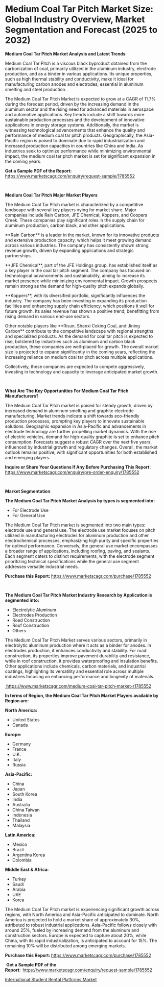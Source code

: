 <p><h1>Medium Coal Tar Pitch Market Size: Global Industry Overview, Market Segmentation and Forecast (2025 to 2032)</h1></p><p><strong>Medium Coal Tar Pitch Market Analysis and Latest Trends</strong></p>
<p><p>Medium Coal Tar Pitch is a viscous black byproduct obtained from the carbonization of coal, primarily utilized in the aluminum industry, electrode production, and as a binder in various applications. Its unique properties, such as high thermal stability and conductivity, make it ideal for manufacturing carbon anodes and electrodes, essential in aluminum smelting and steel production.</p><p>The Medium Coal Tar Pitch Market is expected to grow at a CAGR of 11.7% during the forecast period, driven by the increasing demand in the aluminum sector and the rising need for advanced materials in aerospace and automotive applications. Key trends include a shift towards more sustainable production processes and the development of innovative applications in energy storage systems. Additionally, the market is witnessing technological advancements that enhance the quality and performance of medium coal tar pitch products. Geographically, the Asia-Pacific region is poised to dominate due to rapid industrialization and increased production capacities in countries like China and India. As industries seek to optimize performance while minimizing environmental impact, the medium coal tar pitch market is set for significant expansion in the coming years.</p></p>
<p><strong>Get a Sample PDF of the Report:&nbsp;</strong> <a href="https://www.marketscagr.com/enquiry/request-sample/1785552?utm_campaign=3440&utm_medium=2&utm_source=Github&utm_content=ia&utm_term=25032025&utm_id=medium-coal-tar-pitch">https://www.marketscagr.com/enquiry/request-sample/1785552</a></p>
<p>&nbsp;</p>
<p><strong>Medium Coal Tar Pitch Major Market Players</strong></p>
<p><p>The Medium Coal Tar Pitch market is characterized by a competitive landscape with several key players vying for market share. Major companies include Rain Carbon, JFE Chemical, Koppers, and Coopers Creek. These companies play significant roles in the supply chain for aluminum production, carbon black, and other applications.</p><p>**Rain Carbon** is a leader in the market, known for its innovative products and extensive production capacity, which helps it meet growing demand across various industries. The company has consistently shown strong revenue growth, driven by expanding applications and strategic partnerships.</p><p>**JFE Chemical**, part of the JFE Holdings group, has established itself as a key player in the coal tar pitch segment. The company has focused on technological advancements and sustainability, aiming to increase its market presence while minimizing environmental impact. Growth prospects remain strong as the demand for high-quality pitch expands globally.</p><p>**Koppers**, with its diversified portfolio, significantly influences the industry. The company has been investing in expanding its production facilities and enhancing supply chain efficiency, which positions it well for future growth. Its sales revenue has shown a positive trend, benefitting from rising demand in various end-use sectors.</p><p>Other notable players like **Risun, Shanxi Coking Coal, and Jining Carbon** contribute to the competitive landscape with regional strengths and specialized products. As the demand for coal tar pitch is expected to rise, bolstered by industries such as aluminum and carbon black production, these companies are well-placed for growth. The overall market size is projected to expand significantly in the coming years, reflecting the increasing reliance on medium coal tar pitch across multiple applications. </p><p>Collectively, these companies are expected to compete aggressively, investing in technology and capacity to leverage anticipated market growth.</p></p>
<p>&nbsp;</p>
<p><strong>What Are The Key Opportunities For Medium Coal Tar Pitch Manufacturers?</strong></p>
<p><p>The Medium Coal Tar Pitch market is poised for steady growth, driven by increased demand in aluminum smelting and graphite electrode manufacturing. Market trends indicate a shift towards eco-friendly production processes, prompting key players to innovate sustainable solutions. Geographic expansion in Asia-Pacific and advancements in electrode technology are further propelling market dynamics. With the rise of electric vehicles, demand for high-quality graphite is set to enhance pitch consumption. Forecasts suggest a robust CAGR over the next five years, influenced by industrial growth and regulatory changes. Overall, the market outlook remains positive, with significant opportunities for both established and emerging players.</p></p>
<p><strong>Inquire or Share Your Questions If Any Before Purchasing This Report:</strong> <a href="https://www.marketscagr.com/enquiry/pre-order-enquiry/1785552?utm_campaign=3440&utm_medium=2&utm_source=Github&utm_content=ia&utm_term=25032025&utm_id=medium-coal-tar-pitch">https://www.marketscagr.com/enquiry/pre-order-enquiry/1785552</a></p>
<p>&nbsp;</p>
<p><strong>Market Segmentation</strong></p>
<p><strong>The Medium Coal Tar Pitch Market Analysis by types is segmented into:</strong></p>
<p><ul><li>For Electrode Use</li><li>For General Use</li></ul></p>
<p><p>The Medium Coal Tar Pitch market is segmented into two main types: electrode use and general use. The electrode use market focuses on pitch utilized in manufacturing electrodes for aluminum production and other electrochemical processes, emphasizing high purity and specific properties for optimal performance. Conversely, the general use market encompasses a broader range of applications, including roofing, paving, and sealants. Each segment caters to distinct requirements, with the electrode segment prioritizing technical specifications while the general use segment addresses versatile industrial needs.</p></p>
<p><strong>Purchase this Report:&nbsp;</strong><a href="https://www.marketscagr.com/purchase/1785552?utm_campaign=3440&utm_medium=2&utm_source=Github&utm_content=ia&utm_term=25032025&utm_id=medium-coal-tar-pitch">https://www.marketscagr.com/purchase/1785552</a></p>
<p>&nbsp;</p>
<p><strong>The Medium Coal Tar Pitch Market Industry Research by Application is segmented into:</strong></p>
<p><ul><li>Electrolytic Aluminum</li><li>Electrodes Production</li><li>Road Construction</li><li>Roof Construction</li><li>Others</li></ul></p>
<p><p>The Medium Coal Tar Pitch Market serves various sectors, primarily in electrolytic aluminum production where it acts as a binder for anodes. In electrodes production, it enhances conductivity and stability. For road construction, its properties improve pavement durability and resistance, while in roof construction, it provides waterproofing and insulation benefits. Other applications include chemicals, carbon materials, and industrial coatings, highlighting its versatility and essential role across multiple industries focusing on enhancing performance and longevity of materials.</p></p>
<p><a href="https://www.marketscagr.com/medium-coal-tar-pitch-market-r1785552?utm_campaign=3440&utm_medium=2&utm_source=Github&utm_content=ia&utm_term=25032025&utm_id=medium-coal-tar-pitch">&nbsp;https://www.marketscagr.com/medium-coal-tar-pitch-market-r1785552</a></p>
<p><strong>In terms of Region, the Medium Coal Tar Pitch Market Players available by Region are:</strong></p>
<p>
    <p> <strong> North America: </strong>
        <ul>
            <li>United States</li>
            <li>Canada</li>
        </ul>
        </p> 
    <p> <strong> Europe: </strong>
        <ul>
            <li>Germany</li>
            <li>France</li>
            <li>U.K.</li>
            <li>Italy</li>
            <li>Russia</li>
        </ul>
        </p> 
    <p> <strong> Asia-Pacific: </strong>
        <ul>
            <li>China</li>
            <li>Japan</li>
            <li>South Korea</li>
            <li>India</li>
            <li>Australia</li>
            <li>China Taiwan</li>
            <li>Indonesia</li>
            <li>Thailand</li>
            <li>Malaysia</li>
        </ul>
        </p> 
    <p> <strong> Latin America: </strong>
        <ul>
            <li>Mexico</li>
            <li>Brazil</li>
            <li>Argentina Korea</li>
            <li>Colombia</li>
        </ul>
        </p> 
    <p> <strong> Middle East & Africa: </strong>
        <ul>
            <li>Turkey</li>
            <li>Saudi</li>
            <li>Arabia</li>
            <li>UAE</li>
            <li>Korea</li>
        </ul>
    </p>
    </p>
<p><p>The Medium Coal Tar Pitch market is experiencing significant growth across regions, with North America and Asia-Pacific anticipated to dominate. North America is projected to hold a market share of approximately 30%, attributed to robust industrial applications. Asia-Pacific follows closely with around 25%, fueled by increasing demand from the aluminum and construction sectors. Europe is expected to capture about 20%, while China, with its rapid industrialization, is anticipated to account for 15%. The remaining 10% will be distributed among emerging markets.</p></p>
<p><strong>Purchase this Report: </strong><a href="https://www.marketscagr.com/purchase/1785552?utm_campaign=3440&utm_medium=2&utm_source=Github&utm_content=ia&utm_term=25032025&utm_id=medium-coal-tar-pitch">https://www.marketscagr.com/purchase/1785552</a></p>
<p>&nbsp;<strong>Get a Sample PDF of the Report:&nbsp;&nbsp;</strong><a href="https://www.marketscagr.com/enquiry/request-sample/1785552?utm_campaign=3440&utm_medium=2&utm_source=Github&utm_content=ia&utm_term=25032025&utm_id=medium-coal-tar-pitch">https://www.marketscagr.com/enquiry/request-sample/1785552</a></p>
<p><strong></strong></p>
<p><p><a href="https://github.com/bufkamaiahi7/Market-Research-Report-List-1/blob/main/international-student-rental-platforms-market.md?utm_campaign=3440&utm_medium=2&utm_source=Github&utm_content=ia&utm_term=25032025&utm_id=medium-coal-tar-pitch">International Student Rental Platforms Market</a></p></p>